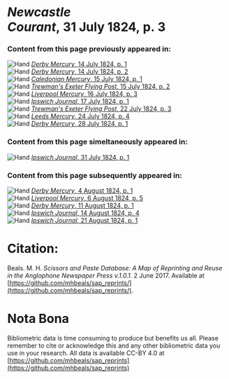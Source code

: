 # *Newcastle Courant*, 31 July 1824, p. 3  
  
### Content from this page previously appeared in:  
![Hand](http://scissorsandpaste.net/wp-content/uploads/2017/06/smallhandpointer.png) [*Derby Mercury*, 14 July 1824, p. 1](https://mhbeals.github.io/sap_html/Derby-Mercury/Derby-Mercury-14-July-1824-p-1)  
![Hand](http://scissorsandpaste.net/wp-content/uploads/2017/06/smallhandpointer.png) [*Derby Mercury*, 14 July 1824, p. 2](https://mhbeals.github.io/sap_html/Derby-Mercury/Derby-Mercury-14-July-1824-p-2)  
![Hand](http://scissorsandpaste.net/wp-content/uploads/2017/06/smallhandpointer.png) [*Caledonian Mercury*, 15 July 1824, p. 1](https://mhbeals.github.io/sap_html/Caledonian-Mercury/Caledonian-Mercury-15-July-1824-p-1)  
![Hand](http://scissorsandpaste.net/wp-content/uploads/2017/06/smallhandpointer.png) [*Trewman's Exeter Flying Post*, 15 July 1824, p. 2](https://mhbeals.github.io/sap_html/Trewman's-Exeter-Flying-Post/Trewman's-Exeter-Flying-Post-15-July-1824-p-2)  
![Hand](http://scissorsandpaste.net/wp-content/uploads/2017/06/smallhandpointer.png) [*Liverpool Mercury*, 16 July 1824, p. 3](https://mhbeals.github.io/sap_html/Liverpool-Mercury/Liverpool-Mercury-16-July-1824-p-3)  
![Hand](http://scissorsandpaste.net/wp-content/uploads/2017/06/smallhandpointer.png) [*Ipswich Journal*, 17 July 1824, p. 1](https://mhbeals.github.io/sap_html/Ipswich-Journal/Ipswich-Journal-17-July-1824-p-1)  
![Hand](http://scissorsandpaste.net/wp-content/uploads/2017/06/smallhandpointer.png) [*Trewman's Exeter Flying Post*, 22 July 1824, p. 3](https://mhbeals.github.io/sap_html/Trewman's-Exeter-Flying-Post/Trewman's-Exeter-Flying-Post-22-July-1824-p-3)  
![Hand](http://scissorsandpaste.net/wp-content/uploads/2017/06/smallhandpointer.png) [*Leeds Mercury*, 24 July 1824, p. 4](https://mhbeals.github.io/sap_html/Leeds-Mercury/Leeds-Mercury-24-July-1824-p-4)  
![Hand](http://scissorsandpaste.net/wp-content/uploads/2017/06/smallhandpointer.png) [*Derby Mercury*, 28 July 1824, p. 1](https://mhbeals.github.io/sap_html/Derby-Mercury/Derby-Mercury-28-July-1824-p-1)  
  
### Content from this page simeltaneously appeared in:  
![Hand](http://scissorsandpaste.net/wp-content/uploads/2017/06/smallhandpointer.png) [*Ipswich Journal*, 31 July 1824, p. 1](https://mhbeals.github.io/sap_html/Ipswich-Journal/Ipswich-Journal-31-July-1824-p-1)  
  
### Content from this page subsequently appeared in:  
![Hand](http://scissorsandpaste.net/wp-content/uploads/2017/06/smallhandpointer.png) [*Derby Mercury*, 4 August 1824, p. 1](https://mhbeals.github.io/sap_html/Derby-Mercury/Derby-Mercury-4-August-1824-p-1)  
![Hand](http://scissorsandpaste.net/wp-content/uploads/2017/06/smallhandpointer.png) [*Liverpool Mercury*, 6 August 1824, p. 5](https://mhbeals.github.io/sap_html/Liverpool-Mercury/Liverpool-Mercury-6-August-1824-p-5)  
![Hand](http://scissorsandpaste.net/wp-content/uploads/2017/06/smallhandpointer.png) [*Derby Mercury*, 11 August 1824, p. 1](https://mhbeals.github.io/sap_html/Derby-Mercury/Derby-Mercury-11-August-1824-p-1)  
![Hand](http://scissorsandpaste.net/wp-content/uploads/2017/06/smallhandpointer.png) [*Ipswich Journal*, 14 August 1824, p. 4](https://mhbeals.github.io/sap_html/Ipswich-Journal/Ipswich-Journal-14-August-1824-p-4)  
![Hand](http://scissorsandpaste.net/wp-content/uploads/2017/06/smallhandpointer.png) [*Ipswich Journal*, 21 August 1824, p. 1](https://mhbeals.github.io/sap_html/Ipswich-Journal/Ipswich-Journal-21-August-1824-p-1)  


# Citation: 

Beals. M. H. *Scissors and Paste Database: A Map of Reprinting and Reuse in the Anglophone Newspaper Press v.1.0.1.* 2 June 2017. Available at [https://github.com/mhbeals/sap_reprints/](https://github.com/mhbeals/sap_reprints/). 

# Nota Bona

Bibliometric data is time consuming to produce but benefits us all. Please remember to cite or acknowledge this and any other bibliometric data you use in your research. All data is available CC-BY 4.0 at [https://github.com/mhbeals/sap_reprints](https://github.com/mhbeals/sap_reprints)